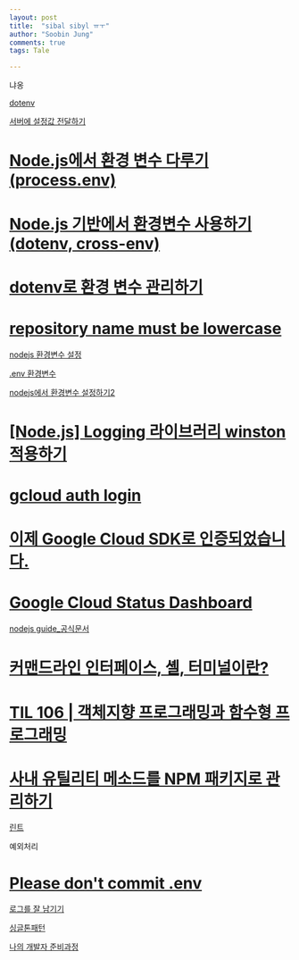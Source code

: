 ```yaml
---
layout: post
title:  "sibal sibyl ㅠㅜ"
author: "Soobin Jung"
comments: true
tags: Tale

---
```


냐옹

[dotenv](https://www.npmjs.com/package/dotenv)

[서버에 설정값 전달하기](https://medium.com/pplink/%EC%84%9C%EB%B2%84%EC%97%90-%EC%84%A4%EC%A0%95%EA%B0%92-%EC%A0%84%EB%8B%AC%ED%95%98%EA%B8%B0-e23a69cf8beb)

# [Node.js에서 환경 변수 다루기 (process.env)](https://www.daleseo.com/js-node-process-env/)

# [Node.js 기반에서 환경변수 사용하기 (dotenv, cross-env)](https://velog.io/@public_danuel/process-env-on-node-js)

# [dotenv로 환경 변수 관리하기](https://www.daleseo.com/js-dotenv/)

# [repository name must be lowercase](https://stackoverflow.com/questions/48522615/docker-error-invalid-reference-format-repository-name-must-be-lowercase)

[nodejs 환경변수 설정](https://devhyun.com/blog/post/23)

[.env 환경변수](https://velog.io/@ruddms936/%EB%B9%84%EB%B0%80-%EC%84%A4%EC%A0%95-%EC%A0%95%EB%B3%B4-%EA%B4%80%EB%A6%AC)

[nodejs에서 환경변수 설정하기2](https://velog.io/@reveloper-1311/DB-Node.js%EC%97%90%EC%84%9C-%ED%99%98%EA%B2%BD%EB%B3%80%EC%88%98-%EC%82%AC%EC%9A%A9%ED%95%98%EA%B8%B0dotenv) 

# [[Node.js] Logging 라이브러리 winston 적용하기](https://velog.io/@ash/Node.js-%EC%84%9C%EB%B2%84%EC%97%90-logging-%EB%9D%BC%EC%9D%B4%EB%B8%8C%EB%9F%AC%EB%A6%AC-winston-%EC%A0%81%EC%9A%A9%ED%95%98%EA%B8%B0)

# [gcloud auth login](https://cloud.google.com/sdk/gcloud/reference/auth/login)

# [이제 Google Cloud SDK로 인증되었습니다.](https://cloud.google.com/sdk/auth_success)

# [Google Cloud Status Dashboard](https://status.cloud.google.com/incidents/hoW7kWQnQ6jK9E3sBAg5?_ga=2.258232266.-1546843973.1611710759&_gac=1.128991870.1620588822.CjwKCAjwkN6EBhBNEiwADVfya0rDXRvFXKebMlh96p18pcDBu9rQWoaMHEZaxTQG6HlVYY3tov3vDhoCCXcQAvD_BwE)

[nodejs guide_공식문서](https://nodejs.org/en/docs/guides/)

# [커맨드라인 인터페이스, 셸, 터미널이란?](https://www.44bits.io/ko/keyword/command-line-interface-cli-shell-and-terminal#%EC%85%B8%EA%B3%BC-ssh%EC%9D%98-%EC%B0%A8%EC%9D%B4)

# [TIL 106 | 객체지향 프로그래밍과 함수형 프로그래밍](https://velog.io/@hyounglee/TIL-106)

# [사내 유틸리티 메소드를 NPM 패키지로 관리하기](https://changjoopark.medium.com/%EC%82%AC%EB%82%B4-%EC%9C%A0%ED%8B%B8%EB%A6%AC%ED%8B%B0-%EB%A9%94%EC%86%8C%EB%93%9C%EB%A5%BC-npm-%ED%8C%A8%ED%82%A4%EC%A7%80%EB%A1%9C-%EA%B4%80%EB%A6%AC%ED%95%98%EA%B8%B0-e1741614611b)

[린트](https://ko.wikipedia.org/wiki/%EB%A6%B0%ED%8A%B8_(%EC%86%8C%ED%94%84%ED%8A%B8%EC%9B%A8%EC%96%B4))

예외처리

# [Please don't commit .env](https://dev.to/somedood/please-dont-commit-env-3o9h)

[로그를 잘 남기기](https://blog.weirdx.io/post/50159)

[싱글톤패턴](https://jeong-pro.tistory.com/86)

[나의 개발자 준비과정](https://velog.io/@njh7799/%EB%82%98%EC%9D%98-%EA%B0%9C%EB%B0%9C%EC%9E%90-%EC%A4%80%EB%B9%84-%EA%B3%BC%EC%A0%95)

